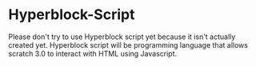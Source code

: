 # Hyperblock-Script
Please don't try to use Hyperblock script yet because it isn't actually created yet. Hyperblock script will be programming language that allows scratch 3.0 to interact with HTML using Javascript.
